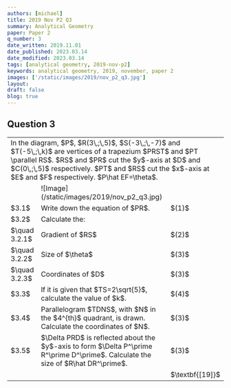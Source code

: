 ```yaml
---
authors: [michael]
title: 2019 Nov P2 Q3
summary: Analytical Geometry
paper: Paper 2
q_number: 3
date_written: 2019.11.01
date_published: 2023.03.14
date_modified: 2023.03.14
tags: [analytical geometry, 2019-nov-p2]
keywords: analytical geometry, 2019, november, paper 2
images: ['/static/images/2019/nov_p2_q3.jpg']
layout:
draft: false
blog: true
---
```


## Question 3

<table className="border-collapse">
  <tbody>
    <tr>
      <td colSpan="3">In the diagram, $P$, $R(3\,;\,5)$, $S(-3\,;\,-7)$ and $T(-5\,;\,k)$ are vertices of a trapezium $PRST$ and $PT \parallel RS$. $RS$ and $PR$ cut the $y$-axis at $D$ and $C(0\,;\,5)$ respectively. $PT$ and $RS$ cut the $x$-axis at $E$ and $F$ respectively. $P\hat EF=\theta$. </td>
    </tr> 
    <tr>
      <td></td>
      <td>![Image](/static/images/2019/nov_p2_q3.jpg)</td>
      <td></td>
    </tr>
    <tr>
      <td>$3.1$</td>
      <td>Write down the equation of $PR$.</td>
      <td>$(1)$</td>
    </tr>
    <tr>
      <td>$3.2$</td>
      <td>Calculate the:</td>
      <td></td>
    </tr>
    <tr>   
      <td>$\quad 3.2.1$</td>
      <td>Gradient of $RS$</td>
      <td>$(2)$</td>
    </tr>
    <tr>   
      <td>$\quad 3.2.2$</td>
      <td>Size of $\theta$</td>
      <td>$(3)$</td>
    </tr>
    <tr>   
      <td>$\quad 3.2.3$</td>
      <td>Coordinates of $D$</td>
      <td>$(3)$</td>
    </tr>
    <tr>
      <td>$3.3$</td>
      <td>If it is given that $TS=2\sqrt{5}$, calculate the value of $k$.</td>
      <td>$(4)$</td>
    </tr>
    <tr>
      <td>$3.4$</td>
      <td>Parallelogram $TDNS$, with $N$ in the $4^{th}$ quadrant, is drawn. Calculate the coordinates of $N$.</td>
      <td>$(3)$</td>
    </tr>
    <tr>
      <td>$3.5$</td>
      <td>$\Delta PRD$ is reflected about the $y$-axis to form $\Delta P^\prime R^\prime D^\prime$. Calculate the size of $R\hat DR^\prime$.</td>
      <td>$(3)$</td>
    </tr>
    <tr>
      <td></td>
      <td></td>
      <td>$\textbf{[19]}$</td>
    </tr>
  </tbody>
</table>
